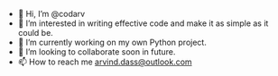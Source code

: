 - 👋 Hi, I’m @codarv
- 👀 I’m interested in writing effective code and make it as simple as it could be.
- 🌱 I’m currently working on my own Python project.
- 💞️ I’m looking to collaborate soon in future.
- 📫 How to reach me arvind.dass@outlook.com

<!---
codarv/codarv is a ✨ special ✨ repository because its `README.md` (this file) appears on your GitHub profile.
You can click the Preview link to take a look at your changes.
--->
